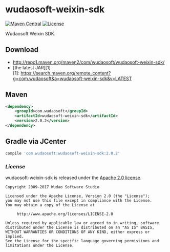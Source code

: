 # wudaosoft-weixin-sdk
[![Maven Central](https://maven-badges.herokuapp.com/maven-central/com.wudaosoft/wudaosoft-weixin-sdk/badge.svg)](https://maven-badges.herokuapp.com/maven-central/com.wudaosoft/wudaosoft-weixin-sdk/)
[![License](https://img.shields.io/badge/license-Apache%202-4EB1BA.svg)](https://www.apache.org/licenses/LICENSE-2.0.html)

Wudaosoft Weixin SDK.

## Download

- http://repo1.maven.org/maven2/com/wudaosoft/wudaosoft-weixin-sdk/  
- [the latest JAR][1]  
[1]: https://search.maven.org/remote_content?g=com.wudaosoft&a=wudaosoft-weixin-sdk&v=LATEST

## Maven

```xml
<dependency>
    <groupId>com.wudaosoft</groupId>
    <artifactId>wudaosoft-weixin-sdk</artifactId>
    <version>2.0.2</version>
</dependency>
```
## Gradle via JCenter

``` groovy
compile 'com.wudaosoft:wudaosoft-weixin-sdk:2.0.2'
```
### *License*

wudaosoft-weixin-sdk is released under the [Apache 2.0 license](LICENSE).

```
Copyright 2009-2017 Wudao Software Studio

Licensed under the Apache License, Version 2.0 (the "License");
you may not use this file except in compliance with the License.
You may obtain a copy of the License at

     http://www.apache.org/licenses/LICENSE-2.0

Unless required by applicable law or agreed to in writing, software
distributed under the License is distributed on an "AS IS" BASIS,
WITHOUT WARRANTIES OR CONDITIONS OF ANY KIND, either express or implied.
See the License for the specific language governing permissions and
limitations under the License.
```
